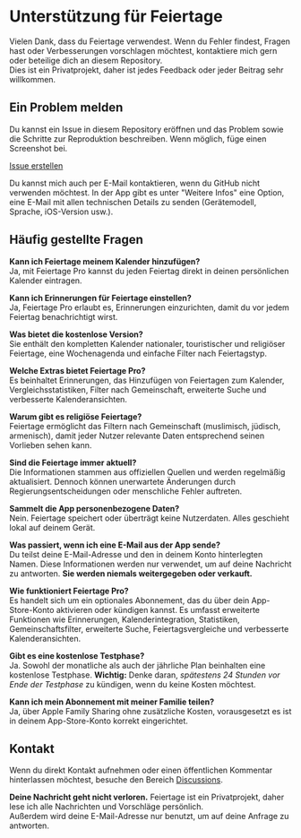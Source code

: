 # Unterstützung für Feiertage  
  
Vielen Dank, dass du Feiertage verwendest. Wenn du Fehler findest, Fragen hast oder Verbesserungen vorschlagen möchtest, kontaktiere mich gern oder beteilige dich an diesem Repository.  
Dies ist ein Privatprojekt, daher ist jedes Feedback oder jeder Beitrag sehr willkommen.  
  
## Ein Problem melden  
  
Du kannst ein Issue in diesem Repository eröffnen und das Problem sowie die Schritte zur Reproduktion beschreiben. Wenn möglich, füge einen Screenshot bei.  
  
[Issue erstellen](https://github.com/lucasditomase/feriados/issues/new?title=Problem%20mit%20Feiertage%20App&body=Beschreibe%20das%20Problem%2C%20das%20du%20festgestellt%20hast%3A%0A%0A-%20Gerät%3A%20%0A-%20iOS-Version%3A%20%0A-%20App-Version%3A%20%0A-%20Schritte%20zur%20Reproduktion%3A%0A%0A(Optional)%20Füge%20einen%20Screenshot%20oder%20eine%20Aufnahme%20hinzu%2C%20wenn%20möglich.)  
  
Du kannst mich auch per E-Mail kontaktieren, wenn du GitHub nicht verwenden möchtest. In der App gibt es unter "Weitere Infos" eine Option, eine E-Mail mit allen technischen Details zu senden (Gerätemodell, Sprache, iOS-Version usw.).  
  
## Häufig gestellte Fragen  
  
**Kann ich Feiertage meinem Kalender hinzufügen?**  
Ja, mit Feiertage Pro kannst du jeden Feiertag direkt in deinen persönlichen Kalender eintragen.  
  
**Kann ich Erinnerungen für Feiertage einstellen?**  
Ja, Feiertage Pro erlaubt es, Erinnerungen einzurichten, damit du vor jedem Feiertag benachrichtigt wirst.  
  
**Was bietet die kostenlose Version?**  
Sie enthält den kompletten Kalender nationaler, touristischer und religiöser Feiertage, eine Wochenagenda und einfache Filter nach Feiertagstyp.  
  
**Welche Extras bietet Feiertage Pro?**  
Es beinhaltet Erinnerungen, das Hinzufügen von Feiertagen zum Kalender, Vergleichsstatistiken, Filter nach Gemeinschaft, erweiterte Suche und verbesserte Kalenderansichten.  
  
**Warum gibt es religiöse Feiertage?**  
Feiertage ermöglicht das Filtern nach Gemeinschaft (muslimisch, jüdisch, armenisch), damit jeder Nutzer relevante Daten entsprechend seinen Vorlieben sehen kann.  
  
**Sind die Feiertage immer aktuell?**  
Die Informationen stammen aus offiziellen Quellen und werden regelmäßig aktualisiert. Dennoch können unerwartete Änderungen durch Regierungsentscheidungen oder menschliche Fehler auftreten.  
  
**Sammelt die App personenbezogene Daten?**  
Nein. Feiertage speichert oder überträgt keine Nutzerdaten. Alles geschieht lokal auf deinem Gerät.  
  
**Was passiert, wenn ich eine E-Mail aus der App sende?**  
Du teilst deine E-Mail-Adresse und den in deinem Konto hinterlegten Namen. Diese Informationen werden nur verwendet, um auf deine Nachricht zu antworten. **Sie werden niemals weitergegeben oder verkauft.**  
  
**Wie funktioniert Feiertage Pro?**  
Es handelt sich um ein optionales Abonnement, das du über dein App-Store-Konto aktivieren oder kündigen kannst. Es umfasst erweiterte Funktionen wie Erinnerungen, Kalenderintegration, Statistiken, Gemeinschaftsfilter, erweiterte Suche, Feiertagsvergleiche und verbesserte Kalenderansichten.  
  
**Gibt es eine kostenlose Testphase?**  
Ja. Sowohl der monatliche als auch der jährliche Plan beinhalten eine kostenlose Testphase. **Wichtig:** Denke daran, *spätestens 24 Stunden vor Ende der Testphase* zu kündigen, wenn du keine Kosten möchtest.  
  
**Kann ich mein Abonnement mit meiner Familie teilen?**  
Ja, über Apple Family Sharing ohne zusätzliche Kosten, vorausgesetzt es ist in deinem App-Store-Konto korrekt eingerichtet.  
  
## Kontakt  
  
Wenn du direkt Kontakt aufnehmen oder einen öffentlichen Kommentar hinterlassen möchtest, besuche den Bereich [Discussions](https://github.com/lucasditomase/feriados/discussions).  
  
**Deine Nachricht geht nicht verloren.** Feiertage ist ein Privatprojekt, daher lese ich alle Nachrichten und Vorschläge persönlich.  
Außerdem wird deine E-Mail-Adresse nur benutzt, um auf deine Anfrage zu antworten.  
